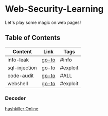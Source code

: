 # Web-Security-Learning    
Let's play some magic on web pages!

## Table of Contents  
Content | Link | Tags
------------ | ------------- | -------------
info-leak | [go-to](https://github.com/shinmao/Web-Security-Learning/tree/master/INFO-leak) | #info
sql-injection | [go-to](https://github.com/shinmao/Web-Security-Learning/tree/master/SQL-injection) | #exploit  
code-audit | [go-to](https://github.com/shinmao/Web-Security-Learning/tree/master/Code-Auditing) | #ALL  
webshell | [go-to](https://github.com/shinmao/Web-Security-Learning/tree/master/Webshell) | #exploit
  
### Decoder  
[hashkiller Online](https://hashkiller.co.uk/)

